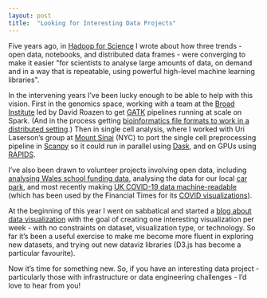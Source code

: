 ```yaml
---
layout: post
title:  "Looking for Interesting Data Projects"
---
```


Five years ago, in [Hadoop for Science](/2015/01/hadoop-for-science.html) I wrote about how three trends - open data, notebooks, and distributed data frames - were converging to make it easier "for scientists to analyse large amounts of data, on demand and in a way that is repeatable, using powerful high-level machine learning libraries".

In the intervening years I’ve been lucky enough to be able to help with this vision. First in the genomics space, working with a team at the [Broad Institute](https://www.broadinstitute.org/) led by David Roazen to get [GATK](https://software.broadinstitute.org/gatk/) pipelines running at scale on Spark. (And in the process getting [bioinformatics file formats to work in a distributed setting](https://github.com/disq-bio/disq).) Then in single cell analysis, where I worked with Uri Laserson’s group at [Mount Sinai](https://icahn.mssm.edu/) (NYC) to port the single cell preprocessing pipeline in [Scanpy](https://scanpy.readthedocs.io/) so it could run in parallel using [Dask](https://dask.org/), and on GPUs using [RAPIDS](https://rapids.ai/).

I’ve also been drawn to volunteer projects involving open data, including [analysing Wales school funding data](https://github.com/tomwhite/leveltheplayingfield), analysing the data for our local [car park](http://tom-e-white.com/crick-parking/), and most recently making [UK COVID-19 data machine-readable](https://github.com/tomwhite/covid-19-uk-data) (which has been used by the Financial Times for its [COVID visualizations](https://www.ft.com/coronavirus-latest)).

At the beginning of this year I went on sabbatical and started a [blog about data visualization](http://tom-e-white.com/datavision/index-alt.html) with the goal of creating one interesting visualization per week - with no constraints on dataset, visualization type, or technology. So far it’s been a useful exercise to make me become more fluent in exploring new datasets, and trying out new dataviz libraries (D3.js has become a particular favourite).

Now it’s time for something new. So, if you have an interesting data project - particularly those with infrastructure or data engineering challenges - I’d love to hear from you!
